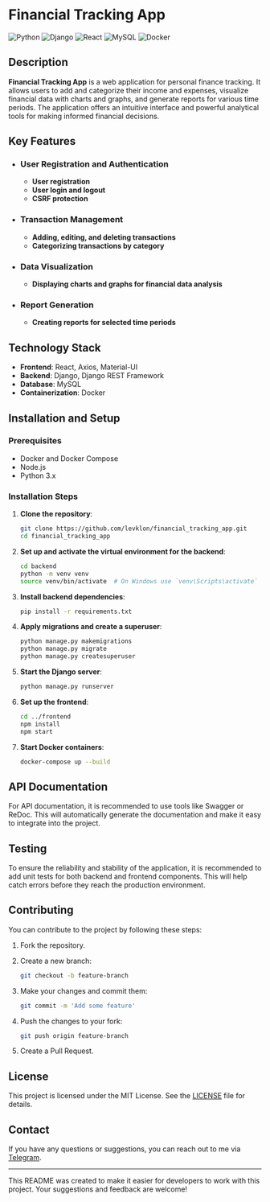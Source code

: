 # Financial Tracking App

![Python](https://img.shields.io/badge/Python-3.x-blue.svg)
![Django](https://img.shields.io/badge/Django-3.x-green.svg)
![React](https://img.shields.io/badge/React-17.x-blue.svg)
![MySQL](https://img.shields.io/badge/MySQL-5.x-blue.svg)
![Docker](https://img.shields.io/badge/Docker-19.x-blue.svg)


## Description

**Financial Tracking App** is a web application for personal finance tracking. It allows users to add and categorize their income and expenses, visualize financial data with charts and graphs, and generate reports for various time periods. The application offers an intuitive interface and powerful analytical tools for making informed financial decisions.

## Key Features

- ### User Registration and Authentication
  - **User registration**
  - **User login and logout**
  - **CSRF protection**

- ### Transaction Management
  - **Adding, editing, and deleting transactions**
  - **Categorizing transactions by category**

- ### Data Visualization
  - **Displaying charts and graphs for financial data analysis**

- ### Report Generation
  - **Creating reports for selected time periods**

## Technology Stack

- **Frontend**: React, Axios, Material-UI
- **Backend**: Django, Django REST Framework
- **Database**: MySQL
- **Containerization**: Docker

## Installation and Setup

### Prerequisites

- Docker and Docker Compose
- Node.js
- Python 3.x

### Installation Steps

1. **Clone the repository**:

    ```bash
    git clone https://github.com/levklon/financial_tracking_app.git
    cd financial_tracking_app
    ```

2. **Set up and activate the virtual environment for the backend**:

    ```bash
    cd backend
    python -m venv venv
    source venv/bin/activate  # On Windows use `venv\Scripts\activate`
    ```

3. **Install backend dependencies**:

    ```bash
    pip install -r requirements.txt
    ```

4. **Apply migrations and create a superuser**:

    ```bash
    python manage.py makemigrations
    python manage.py migrate
    python manage.py createsuperuser
    ```

5. **Start the Django server**:

    ```bash
    python manage.py runserver
    ```

6. **Set up the frontend**:

    ```bash
    cd ../frontend
    npm install
    npm start
    ```

7. **Start Docker containers**:

    ```bash
    docker-compose up --build
    ```

## API Documentation

For API documentation, it is recommended to use tools like Swagger or ReDoc. This will automatically generate the documentation and make it easy to integrate into the project.

## Testing

To ensure the reliability and stability of the application, it is recommended to add unit tests for both backend and frontend components. This will help catch errors before they reach the production environment.

## Contributing

You can contribute to the project by following these steps:

1. Fork the repository.
2. Create a new branch:

    ```bash
    git checkout -b feature-branch
    ```

3. Make your changes and commit them:

    ```bash
    git commit -m 'Add some feature'
    ```

4. Push the changes to your fork:

    ```bash
    git push origin feature-branch
    ```

5. Create a Pull Request.

## License

This project is licensed under the MIT License. See the [LICENSE](LICENSE) file for details.

## Contact

If you have any questions or suggestions, you can reach out to me via [Telegram](https://t.me/levklon).

---

This README was created to make it easier for developers to work with this project. Your suggestions and feedback are welcome!
